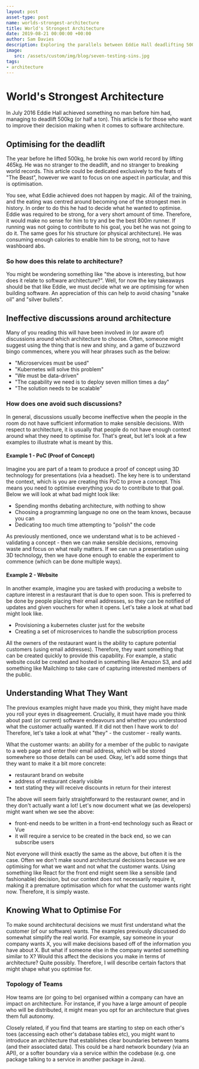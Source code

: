 ```yaml
---
layout: post
asset-type: post
name: worlds-strongest-architecture
title: World's Strongest Architecture
date: 2019-08-21 00:00:00 +00:00
author: Sam Davies
description: Exploring the parallels between Eddie Hall deadlifting 500kg and software architecture
image:
   src: /assets/custom/img/blog/seven-testing-sins.jpg
tags:
- architecture
---
```


# World's Strongest Architecture
In July 2016 Eddie Hall achieved something no man before him had, managing to deadlift 500kg (or half a ton). This
article is for those who want to improve their decision making when it comes to software architecture.

## Optimising for the deadlift
The year before he lifted 500kg, he broke his own world record by lifting 465kg. He was no stranger to the deadlift,
and no stranger to breaking world records. This article could be dedicated exclusively to the feats of "The Beast",
however we want to focus on one aspect in particular, and this is optimisation.

You see, what Eddie achieved does not happen by magic. All of the training, and the eating was centred around becoming
one of the strongest men in history. In order to do this he had to decide what he wanted to optimise. Eddie was required
to be strong, for a very short amount of time. Therefore, it would make no sense for him to try and be the best 800m
runner. If running was not going to contribute to his goal, you bet he was not going to do it. The same goes for his
structure (or physical architecture). He was consuming enough calories to enable him to be strong, not to have washboard
abs.

### So how does this relate to architecture?
You might be wondering something like "the above is interesting, but how does it relate to software architecture?".
Well, for now the key takeaways should be that like Eddie, we must decide what we are optimising for when building
software. An appreciation of this can help to avoid chasing "snake oil" and "silver bullets".

## Ineffective discussions around architecture
Many of you reading this will have been involved in (or aware of) discussions around which architecture to choose.
Often, someone might suggest using the thing that is new and shiny, and a game of buzzword bingo commences, where you
will hear phrases such as the below:

- "Microservices must be used"
- "Kubernetes will solve this problem"
- "We must be data-driven"
- "The capability we need is to deploy seven million times a day"
- "The solution needs to be scalable"

### How does one avoid such discussions?
In general, discussions usually become ineffective when the people in the room do not have sufficient information
to make sensible decisions. With respect to architecture, it is usually that people do not have enough context
around what they need to optimise for. That's great, but let's look at a few examples to illustrate what is meant
by this.

#### Example 1 - PoC (Proof of Concept)
Imagine you are part of a team to produce a proof of concept using 3D technology for presentations (via a headset). The
key here is to understand the context, which is you are creating this PoC to prove a concept. This means you need to
optimise everything you do to contribute to that goal. Below we will look at what bad might look like:

- Spending months debating architecture, with nothing to show
- Choosing a programming language no one on the team knows, because you can
- Dedicating too much time attempting to "polish" the code

As previously mentioned, once we understand what is to be achieved - validating a concept - then we can make sensible
decisions, removing waste and focus on what really matters. If we can run a presentation using 3D technology, then we 
have done enough to enable the experiment to commence (which can be done multiple ways).

#### Example 2 - Website
In another example, imagine you are tasked with producing a website to capture interest in a restaurant that is due to
open soon. This is preferred to be done by people placing their email addresses, so they can be notified of updates and
given vouchers for when it opens. Let's take a look at what bad might look like.

- Provisioning a kubernetes cluster just for the website
- Creating a set of microservices to handle the subscription process

All the owners of the restaurant want is the ability to capture potential customers (using email addresses). Therefore,
they want something that can be created quickly to provide this capability. For example, a static website could be
created and hosted in something like Amazon S3, and add something like Mailchimp to take care of capturing interested
members of the public.

## Understanding What They Want
The previous examples might have made you think, they might have made you roll your eyes in disagreement. Crucially,
it must have made you think about past (or current) software endeavours and whether you understood what the customer
actually wanted. If it did not then I have work to do! Therefore, let's take a look at what "they" - the customer -
really wants.

What the customer wants: an ability for a member of the public to navigate to a web page and enter their email address,
which will be stored somewhere so those details can be used. Okay, let's add some things that they want to make it a
bit more concrete:

- restaurant brand on website
- address of restaurant clearly visible
- text stating they will receive discounts in return for their interest

The above will seem fairly straightforward to the restaurant owner, and in they don't actually want a lot! Let's
now document what we (as developers) might want when we see the above:

- front-end needs to be written in a front-end technology such as React or Vue
- it will require a service to be created in the back end, so we can subscribe users

Not everyone will think exactly the same as the above, but often it is the case. Often we don't make sound
architectural decisions because we are optimising for what we want and not what the customer wants. Using something
like React for the front end might seem like a sensible (and fashionable) decision, but our context does not 
necessarily require it, making it a premature optimisation which for what the customer wants right now. Therefore,
it is simply waste.

## Knowing What to Optimise For
To make sound architectural decisions we must first understand what the customer (of our software) wants. The examples
previously discussed do somewhat simplify the real world. For example, say someone in your company wants X, you will
make decisions based off of the information you have about X. But what if someone else in the company wanted something 
similar to X? Would this affect the decisions you make in terms of architecture? Quite possibly. Therefore, I will
describe certain factors that might shape what you optimise for.

### Topology of Teams
How teams are (or going to be) organised within a company can have an impact on architecture. For instance, if you
have a large amount of people who will be distributed, it might mean you opt for an architecture that gives them full
autonomy.

Closely related, if you find that teams are starting to step on each other's toes
(accessing each other's database tables etc), you might want to introduce an architecture that establishes clear
boundaries between teams (and their associated data). This could be a hard network boundary (via an API), or a softer
boundary via a service within the codebase (e.g. one package talking to a service in another package in Java).

